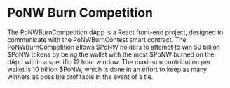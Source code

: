 # PoNW Burn Competition

The PoNWBurnCompetition dApp is a React front-end project, designed to communicate with the PoNWBurnContest smart contract. The PoNWBurnCompetition allows $PoNW holders to attempt to win 50 billion $PoNW tokens by being the wallet with the most $PoNW burned on the dApp within a specific 12 hour window. The maximum contribution per wallet is 10 billion $PoNW, which is done in an effort to keep as many winners as possible profitable in the event of a tie.
